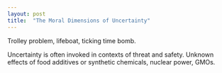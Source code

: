 ```yaml
---
layout: post
title:  "The Moral Dimensions of Uncertainty"
---
```


Trolley problem, lifeboat, ticking time bomb.

Uncertainty is often invoked in contexts of threat and safety. Unknown
effects of food additives or synthetic chemicals, nuclear power, GMOs.
